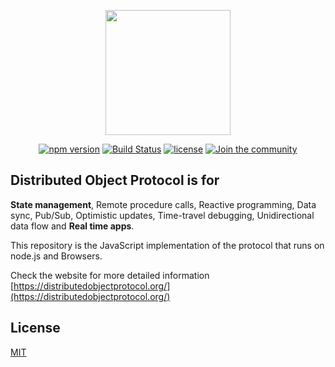 
<p align="center"><a href="https://distributedobjectprotocol.org"><img width="200"src="https://distributedobjectprotocol.org/img/logo.svg"></a></p>

<p align="center">
    <a href="https://www.npmjs.com/package/dop"><img alt="npm version" src="https://img.shields.io/npm/v/dop.svg"></a>
    <a href="https://travis-ci.org/DistributedObjectProtocol/dop"><img alt="Build Status" src="https://api.travis-ci.org/DistributedObjectProtocol/dop.svg?branch=master"></a>
    <a href="https://www.npmjs.com/package/dop"><img alt="license" src="https://img.shields.io/npm/l/dop.svg"></a>
    <a href="https://spectrum.chat/dop"><img alt="Join the community" src="https://withspectrum.github.io/badge/badge.svg"></a>
</p>

## Distributed Object Protocol is for

**State management**, Remote procedure calls, Reactive programming, 
Data sync, Pub/Sub, Optimistic updates, Time-travel debugging, Unidirectional data flow and **Real time apps**.

This repository is the JavaScript implementation of the protocol that runs on node.js and Browsers.

<!--
## Connecting two nodes

```js
// Server (node.js)
const dop = require('dop')
const object = dop.register({
    fullname: 'John Doe',
    square: number => number * number
})
dop.listen() // WebSockets on port 4444 (https://github.com/websockets/ws)
dop.onSubscribe(() => object)
```

```js
// Client (browser)
import dop from 'dop'
const server = dop.connect() // Native WebSockets 'ws://localhost:4444'
const objectFromServer = await server.subscribe()
console.log(objectFromServer.fullname) // > "John Doe"
console.log(await objectFromServer.square(5)) // > 25
```-->





Check the website for more detailed information [https://distributedobjectprotocol.org/](https://distributedobjectprotocol.org/)



## License

[MIT](http://opensource.org/licenses/MIT)

